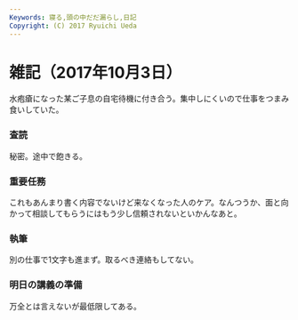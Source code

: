 ```yaml
---
Keywords: 寝る,頭の中だだ漏らし,日記
Copyright: (C) 2017 Ryuichi Ueda
---
```


# 雑記（2017年10月3日）

水疱瘡になった某ご子息の自宅待機に付き合う。集中しにくいので仕事をつまみ食いしていた。

### 査読

秘密。途中で飽きる。

### 重要任務

これもあんまり書く内容でないけど来なくなった人のケア。なんつうか、面と向かって相談してもらうにはもう少し信頼されないといかんなあと。

### 執筆

別の仕事で1文字も進まず。取るべき連絡もしてない。

### 明日の講義の準備

万全とは言えないが最低限してある。
